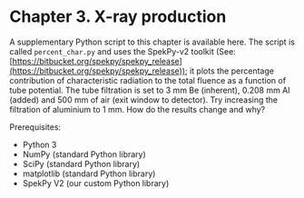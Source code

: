 # Chapter 3. X-ray production

A supplementary Python script to this chapter is available here. The script is
called `percent_char.py` and uses the SpekPy-v2 toolkit (See: [https://bitbucket.org/spekpy/spekpy_release](https://bitbucket.org/spekpy/spekpy_release)); it plots the percentage
contribution of characteristic radiation to the total fluence as a function of
tube potential. The tube filtration is set to 3 mm Be (inherent), 0.208 mm
Al (added) and 500 mm of air (exit window to detector). Try increasing the
filtration of aluminium to 1 mm. How do the results change and why?

Prerequisites:

* Python 3
* NumPy (standard Python library)
* SciPy (standard Python library)
* matplotlib (standard Python library)
* SpekPy V2 (our custom Python library)

